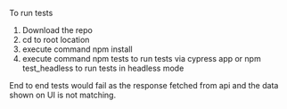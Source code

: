 To run tests
1) Download the repo
2) cd to root location
3) execute command npm install
4) execute command npm tests to run tests via cypress app or npm test_headless to run tests in headless mode

End to end tests would fail as the response fetched from api and the data shown on UI is not matching.

